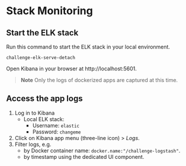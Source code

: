 # Stack Monitoring

## Start the ELK stack

Run this command to start the ELK stack in your local environment.

```console
challenge-elk-serve-detach
```

Open Kibana in your browser at http://localhost:5601.

> **Note**
> Only the logs of dockerized apps are captured at this time.

## Access the app logs

1. Log in to Kibana
   - Local ELK stack:
     - Username: `elastic`
     - Password: `changeme`
2. Click on Kibana app menu (three-line icon) > *Logs*.
3. Filter logs, e.g.
   - by Docker container name: `docker.name:"/challenge-logstash"`.
   - by timestamp using the dedicated UI component.

